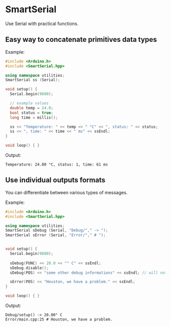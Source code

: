 # SmartSerial

Use Serial with practical functions.

## Easy way to concatenate primitives data types
Example:
```cpp
#include <Arduino.h>
#include <SmartSerial.hpp>

using namespace utilities;
SmartSerial ss (Serial);

void setup() {
  Serial.begin(9600);

  // example values
  double temp = 24.0;
  bool status = true;
  long time = millis();

  ss << "Temperature: " << temp << " °C" << ", status: " << status;
  ss << ", time: " << time << " ms" << ssEndl;
}

void loop() { }
```

Output:
```
Temperature: 24.00 °C, status: 1, time: 61 ms
```

## Use individual outputs formats
You can differentiate between various types of messages.

Example:
```cpp
#include <Arduino.h>
#include <SmartSerial.hpp>

using namespace utilities;
SmartSerial sDebug (Serial, "Debug/"," -> ");
SmartSerial sError (Serial, "Error/"," # ");


void setup() {
  Serial.begin(9600);
 
  sDebug(FUNC) << 20.0 << "° C" << ssEndl;
  sDebug.disable();
  sDebug(POS) << "some other debug informations" << ssEndl; // will not displayed

  sError(POS) << "Houston, we have a problem." << ssEndl;
}

void loop() { }
```

Output:
```
Debug/setup() -> 20.00° C
Error/main.cpp:25 # Houston, we have a problem.
```

